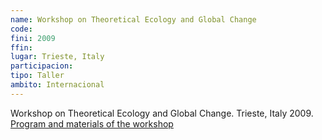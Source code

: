 ```yaml
---
name: Workshop on Theoretical Ecology and Global Change
code:
fini: 2009
ffin:
lugar: Trieste, Italy
participacion:
tipo: Taller
ambito: Internacional
---
```

Workshop on Theoretical Ecology and Global Change. Trieste, Italy 2009. [Program and materials of the workshop](http://indico.ictp.it/event/a08145/)
